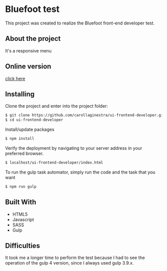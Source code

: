# Bluefoot test

This project was created to realize the Bluefoot front-end developer test.

## About the project

It's a responsive menu

## Online version

[click here](https://carollaginestra.github.io/*/)

## Installing

Clone the project and enter into the project folder:
```sh
$ git clone https://github.com/carollaginestra/ui-frontend-developer.git
$ cd ui-frontend-developer
```

Install/update packages
```sh
$ npm install
```

Verify the deployment by navigating to your server address in your preferred browser.
```sh
$ localhost/ui-frontend-developer/index.html
```

To run the gulp task automator, simply run the code and the task that you want
```sh
$ npm run gulp 
```

## Built With

* HTML5 
* Javascript 
* SASS
* Gulp

## Difficulties

It took me a longer time to perform the test because I had to see the operation of the gulp 4 version, since I always used gulp 3.9.x.